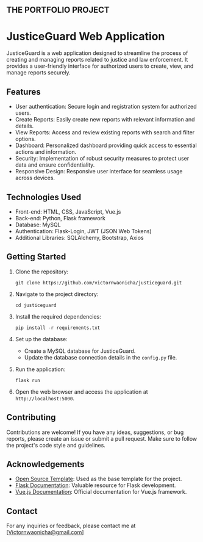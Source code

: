 ## THE PORTFOLIO PROJECT

# JusticeGuard Web Application

JusticeGuard is a web application designed to streamline the process of creating and managing reports related to justice and law enforcement. It provides a user-friendly interface for authorized users to create, view, and manage reports securely.

## Features

- User authentication: Secure login and registration system for authorized users.
- Create Reports: Easily create new reports with relevant information and details.
- View Reports: Access and review existing reports with search and filter options.
- Dashboard: Personalized dashboard providing quick access to essential actions and information.
- Security: Implementation of robust security measures to protect user data and ensure confidentiality.
- Responsive Design: Responsive user interface for seamless usage across devices.

## Technologies Used

- Front-end: HTML, CSS, JavaScript, Vue.js
- Back-end: Python, Flask framework
- Database: MySQL
- Authentication: Flask-Login, JWT (JSON Web Tokens)
- Additional Libraries: SQLAlchemy, Bootstrap, Axios

## Getting Started

1. Clone the repository:
   ```shell
   git clone https://github.com/victornwaonicha/justiceguard.git
   ```

2. Navigate to the project directory:
   ```shell
   cd justiceguard
   ```

3. Install the required dependencies:
   ```shell
   pip install -r requirements.txt
   ```

4. Set up the database:
   - Create a MySQL database for JusticeGuard.
   - Update the database connection details in the `config.py` file.

5. Run the application:
   ```shell
   flask run
   ```

6. Open the web browser and access the application at `http://localhost:5000`.

## Contributing

Contributions are welcome! If you have any ideas, suggestions, or bug reports, please create an issue or submit a pull request. Make sure to follow the project's code style and guidelines.

## Acknowledgements

- [Open Source Template](https://www.example.com): Used as the base template for the project.
- [Flask Documentation](https://flask.palletsprojects.com/): Valuable resource for Flask development.
- [Vue.js Documentation](https://vuejs.org/): Official documentation for Vue.js framework.

## Contact

For any inquiries or feedback, please contact me at [Victornwaonicha@gmail.com]
